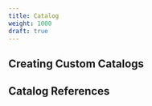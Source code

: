 ```yaml
---
title: Catalog
weight: 1000
draft: true
---
```


## Creating Custom Catalogs

## Catalog References
